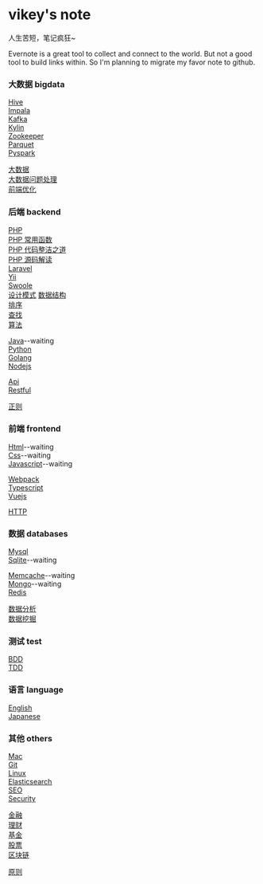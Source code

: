 # vikey's note
人生苦短，笔记疯狂~  

Evernote is a great tool to collect and connect to the world. But not a good tool to build links within. So I'm planning to migrate my favor note to github.   

### 大数据 bigdata
[Hive](./bigdata/hive/basis.md)  
[Impala](./bigdata/impala/basis.md)  
[Kafka](./bigdata/kafka/kafka.md)  
[Kylin](./bigdata/kylin/basic.md)  
[Zookeeper](./bigdata/zookeeper/zookeeper.md)  
[Parquet](./bigdata/parquet.md)  
[Pyspark](./bigdata/pyspark/pyspark.md) 

[大数据](./bigdata/awesome.md)  
[大数据问题处理](./bigdata/大数据问题处理.md)  
[前端优化](./bigdata/frontend_optimization.md)  

### 后端 backend
[PHP](./backend/php/awesome.md)  
[PHP 常用函数](./backend/php/function.md)  
[PHP 代码整洁之道](./backend/php/clean-code.md)  
[PHP 源码解读](./backend/php/source-analysis.md)  
[Laravel](./backend/php/laravel.md)  
[Yii](./backend/php/yii/frequent.md)  
[Swoole](./backend/php/swoole.md)  
[设计模式](./backend/php/pattern.md)
[数据结构](./backend/php/data-struct.md)  
[排序](./backend/php/sort.md)  
[查找](./backend/php/search.md)  
[算法](./backend/php/algorithm.md)  

[Java](./backend/java/awesome.md)--waiting  
[Python](./backend/python/awesome.md)  
[Golang](./backend/go/awesome.md)  
[Nodejs](./backend/nodejs/awesome.md)  

[Api](./backend/api/awesome.md)  
[Restful](./backend/api/restful.md)  

[正则](./backend/regular.md)  

### 前端 frontend
[Html](./frontend/html/awesome.md)--waiting  
[Css](./frontend/css/awesome.md)--waiting  
[Javascript](./frontend/javascript/awesome.md)--waiting  

[Webpack](./frontend/webpack/awesome.md)  
[Typescript](./frontend/typescript/ts_01.md)  
[Vuejs](./frontend/vuejs/awesome.md)  

[HTTP](./frontend/http.md)  

### 数据 databases
[Mysql](./databases/mysql/basic.md)  
[Sqlite](./databases/sqlite/basis.md)--waiting  

[Memcache](./databases/memcache/awesome.md)--waiting  
[Mongo](./databases/mongo/awesome.md)--waiting  
[Redis](./databases/redis/awesome.md)  

[数据分析](./databases/data_analyse.md)  
[数据挖掘](./databases/data_dig.md)  

### 测试 test
[BDD](./test/bdd.md)  
[TDD](./test/tdd.md)  

### 语言 language
[English](./language/english/awesome.md)  
[Japanese](./language/japanese/awesome.md)  

### 其他 others
[Mac](./others/mac/awesome.md)  
[Git](./others/git/basic.md)  
[Linux](./others/linux/command.md)  
[Elasticsearch](./others/search/elastic.md)  
[SEO](./others/seo.md)  
[Security](./others/sql_injection.md)  

[金融](./others/financial/basis.md)  
[理财](./others/principle/money.md)  
[基金](./others/fund/basic.md)  
[股票](./others/stock/started.md)  
[区块链](./others/areachain/basic.md)  

[原则](./others/principle/time_manager.md)  
